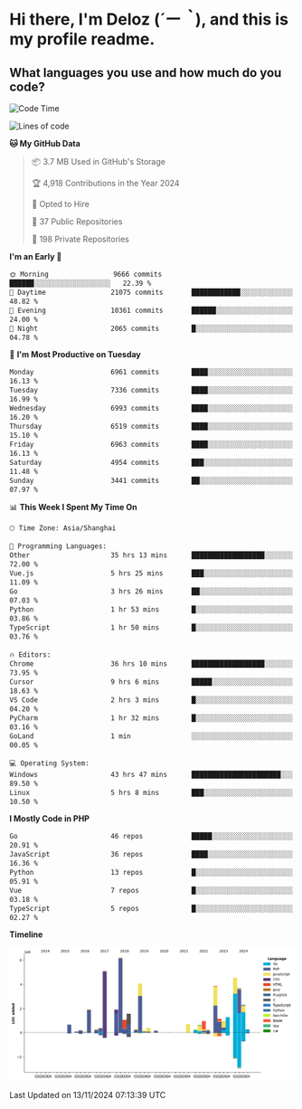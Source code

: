 # **Hi there, I'm Deloz (*´ー｀*), and this is my profile readme.**

## **What languages you use and how much do you code?**

<!--START_SECTION:waka-->
![Code Time](http://img.shields.io/badge/Code%20Time-5%2C038%20hrs%2025%20mins-blue)

![Lines of code](https://img.shields.io/badge/From%20Hello%20World%20I%27ve%20Written-45.2%20million%20lines%20of%20code-blue)

**🐱 My GitHub Data** 

> 📦 3.7 MB Used in GitHub's Storage 
 > 
> 🏆 4,918 Contributions in the Year 2024
 > 
> 💼 Opted to Hire
 > 
> 📜 37 Public Repositories 
 > 
> 🔑 198 Private Repositories 
 > 
**I'm an Early 🐤** 

```text
🌞 Morning                9666 commits        ██████░░░░░░░░░░░░░░░░░░░   22.39 % 
🌆 Daytime                21075 commits       ████████████░░░░░░░░░░░░░   48.82 % 
🌃 Evening                10361 commits       ██████░░░░░░░░░░░░░░░░░░░   24.00 % 
🌙 Night                  2065 commits        █░░░░░░░░░░░░░░░░░░░░░░░░   04.78 % 
```
📅 **I'm Most Productive on Tuesday** 

```text
Monday                   6961 commits        ████░░░░░░░░░░░░░░░░░░░░░   16.13 % 
Tuesday                  7336 commits        ████░░░░░░░░░░░░░░░░░░░░░   16.99 % 
Wednesday                6993 commits        ████░░░░░░░░░░░░░░░░░░░░░   16.20 % 
Thursday                 6519 commits        ████░░░░░░░░░░░░░░░░░░░░░   15.10 % 
Friday                   6963 commits        ████░░░░░░░░░░░░░░░░░░░░░   16.13 % 
Saturday                 4954 commits        ███░░░░░░░░░░░░░░░░░░░░░░   11.48 % 
Sunday                   3441 commits        ██░░░░░░░░░░░░░░░░░░░░░░░   07.97 % 
```


📊 **This Week I Spent My Time On** 

```text
🕑︎ Time Zone: Asia/Shanghai

💬 Programming Languages: 
Other                    35 hrs 13 mins      ██████████████████░░░░░░░   72.00 % 
Vue.js                   5 hrs 25 mins       ███░░░░░░░░░░░░░░░░░░░░░░   11.09 % 
Go                       3 hrs 26 mins       ██░░░░░░░░░░░░░░░░░░░░░░░   07.03 % 
Python                   1 hr 53 mins        █░░░░░░░░░░░░░░░░░░░░░░░░   03.86 % 
TypeScript               1 hr 50 mins        █░░░░░░░░░░░░░░░░░░░░░░░░   03.76 % 

🔥 Editors: 
Chrome                   36 hrs 10 mins      ██████████████████░░░░░░░   73.95 % 
Cursor                   9 hrs 6 mins        █████░░░░░░░░░░░░░░░░░░░░   18.63 % 
VS Code                  2 hrs 3 mins        █░░░░░░░░░░░░░░░░░░░░░░░░   04.20 % 
PyCharm                  1 hr 32 mins        █░░░░░░░░░░░░░░░░░░░░░░░░   03.16 % 
GoLand                   1 min               ░░░░░░░░░░░░░░░░░░░░░░░░░   00.05 % 

💻 Operating System: 
Windows                  43 hrs 47 mins      ██████████████████████░░░   89.50 % 
Linux                    5 hrs 8 mins        ███░░░░░░░░░░░░░░░░░░░░░░   10.50 % 
```

**I Mostly Code in PHP** 

```text
Go                       46 repos            █████░░░░░░░░░░░░░░░░░░░░   20.91 % 
JavaScript               36 repos            ████░░░░░░░░░░░░░░░░░░░░░   16.36 % 
Python                   13 repos            █░░░░░░░░░░░░░░░░░░░░░░░░   05.91 % 
Vue                      7 repos             █░░░░░░░░░░░░░░░░░░░░░░░░   03.18 % 
TypeScript               5 repos             █░░░░░░░░░░░░░░░░░░░░░░░░   02.27 % 
```



**Timeline**

![Lines of Code chart](https://raw.githubusercontent.com/deloz/deloz/main/assets/bar_graph.png)


 Last Updated on 13/11/2024 07:13:39 UTC
<!--END_SECTION:waka-->
